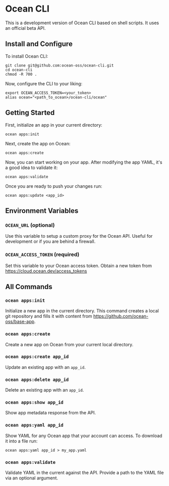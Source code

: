 # Ocean CLI

This is a development version of Ocean CLI based on shell scripts. It uses an official beta API.

## Install and Configure

To install Ocean CLI:

```shell
git clone git@github.com:ocean-oss/ocean-cli.git
cd ocean-cli
chmod -R 700 .
```

Now, configure the CLI to your liking:

```shell
export OCEAN_ACCESS_TOKEN=<your_token>
alias ocean="<path_to_ocean>/ocean-cli/ocean"
```

## Getting Started

First, initialize an app in your current directory:

```shell
ocean apps:init
```

Next, create the app on Ocean:

```shell
ocean apps:create
```

Now, you can start working on your app. After modifying the app YAML, it's a good idea to validate it:

```shell
ocean apps:validate
```

Once you are ready to push your changes run:

```shell
ocean apps:update <app_id>
```

## Environment Variables

### `OCEAN_URL` (optional)

Use this variable to setup a custom proxy for the Ocean API. Useful for development or if you are behind a firewall.

### `OCEAN_ACCESS_TOKEN` (required)

Set this variable to your Ocean access token. Obtain a new token from https://cloud.ocean.dev/access_tokens

## All Commands

### `ocean apps:init`

Initialize a new app in the current directory. This command creates a local git repository and fills it with content from https://github.com/ocean-oss/base-app.

### `ocean apps:create`

Create a new app on Ocean from your current local directory.

### `ocean apps:create app_id`

Update an existing app with an `app_id`.

### `ocean apps:delete app_id`

Delete an existing app with an `app_id`.

### `ocean apps:show app_id`

Show app metadata response from the API.

### `ocean apps:yaml app_id`

Show YAML for any Ocean app that your account can access. To download it into a file run:

```shell
ocean apps:yaml app_id > my_app.yaml
```

### `ocean apps:validate`

Validate YAML in the current against the API. Provide a path to the YAML file via an optional argument.
